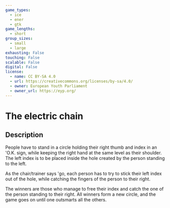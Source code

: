 ```yaml
---
game_types:
  - ice
  - ener
  - gtk
game_lengths:
  - short
group_sizes:
  - small
  - large
exhausting: False
touching: False
scalable: False
digital: False
license:
  - name: CC BY-SA 4.0
  - url: https://creativecommons.org/licenses/by-sa/4.0/
  - owner: European Youth Parliament
  - owner_url: https://eyp.org/
---
```

# The electric chain

## Description
People have to stand in a circle holding their right thumb and index in an 'O.K. sign, while keeping the right hand at the same level as their shoulder. The left index is to be placed inside the hole created by the person standing to the left.

As the chair/trainer says 'go, each person has to try to stick their left index out of the hole, while catching the fingers of the person to their right.

The winners are those who manage to free their index and catch the one of the person standing to their right. All winners form a new circle, and the game goes on until one outsmarts all the others.
